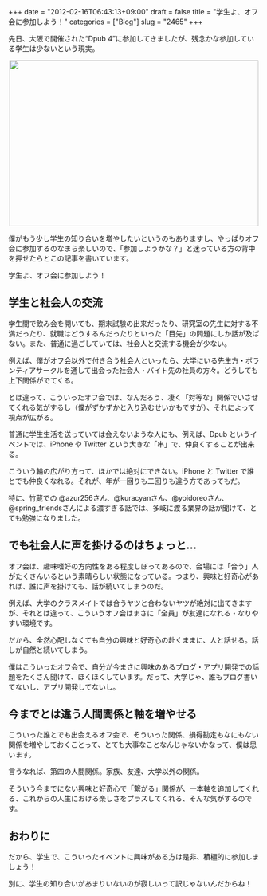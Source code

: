 +++
date = "2012-02-16T06:43:13+09:00"
draft = false
title = "学生よ、オフ会に参加しよう！"
categories = ["Blog"]
slug = "2465"
+++

先日、大阪で開催された“Dpub 4”に参加してきましたが、残念かな参加している学生は少ないという現実。

<img style="display:block; margin-left:auto; margin-right:auto;" src="/images/2012/02/2465_1.jpeg" border="0" width="500" height="333" />

僕がもう少し学生の知り合いを増やしたいというのもありますし、やっぱりオフ会に参加するのなまら楽しいので、「参加しようかな？」と迷っている方の背中を押せたらとこの記事を書いています。

学生よ、オフ会に参加しよう！

<h2>学生と社会人の交流</h2>

学生間で飲み会を開いても、期末試験の出来だったり、研究室の先生に対する不満だったり、就職はどうするんだったりといった「目先」の問題にしか話が及ばない。また、普通に過ごしていては、社会人と交流する機会が少ない。

例えば、僕がオフ会以外で付き合う社会人といったら、大学にいる先生方・ボランティアサークルを通して出会った社会人・バイト先の社員の方々。どうしても上下関係がでてくる。

とは違って、こういったオフ会では、なんだろう、凄く「対等な」関係でいさせてくれる気がするし（僕がずかずかと入り込むせいかもですが）、それによって視点が広がる。

普通に学生生活を送っていては会えないような人にも、例えば、Dpub というイベントでは、iPhone や Twitter という大きな「串」で、仲良くすることが出来る。

こういう輪の広がり方って、ほかでは絶対にできない。iPhone と Twitter で誰とでも仲良くなれる。それが、年が一回りも二回りも違う方であってもだ。

特に、竹蔵での @azur256さん、@kuracyanさん、@yoidoreoさん、@spring_friendsさんによる濃すぎる話では、多岐に渡る業界の話が聞けて、とても勉強になりました。

<h2>でも社会人に声を掛けるのはちょっと...</h2>

オフ会は、趣味嗜好の方向性をある程度しぼってあるので、会場には「合う」人がたくさんいるという素晴らしい状態になっている。つまり、興味と好奇心があれば、誰に声を掛けても、話が続いてしまうのだ。

例えば、大学のクラスメイトでは合うヤツと合わないヤツが絶対に出てきますが、それとは違って、こういうオフ会はまさに「全員」が友達になれる・なりやすい環境です。

だから、全然心配しなくても自分の興味と好奇心の赴くままに、人と話せる。話しが自然と続いてしまう。

僕はこういったオフ会で、自分が今まさに興味のあるブログ・アプリ開発での話題をたくさん聞けて、ほくほくしています。だって、大学じゃ、誰もブログ書いてないし、アプリ開発してないし。

<h2>今までとは違う人間関係と軸を増やせる</h2>

こういった誰とでも出会えるオフ会で、そういった関係、損得勘定もなにもない関係を増やしておくことって、とても大事なことなんじゃないかなって、僕は思います。

言うなれば、第四の人間関係。家族、友達、大学以外の関係。

そういう今までにない興味と好奇心で「繋がる」関係が、一本軸を追加してくれる、これからの人生における楽しさをプラスしてくれる、そんな気がするのです。

<h2>おわりに</h2>

だから、学生で、こういったイベントに興味がある方は是非、積極的に参加しましょう！

別に、学生の知り合いがあまりいないのが寂しいって訳じゃないんだからね！
